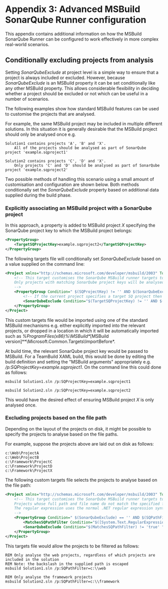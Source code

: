 # Appendix 3: Advanced MSBuild SonarQube Runner configuration

This appendix contains additional information on how the MSBuild SonarQube Runner can be configured to work effectively in more complex real-world scenarios.

## Conditionally excluding projects from analysis

Setting *SonarQubeExclude* at project level is a simple way to ensure that a project is always included or excluded.
However, because *SonarQubeExclude* is an MSBuild property it can be set conditionally like any other MSBuild property.
This allows considerable flexibility in deciding whether a project should be excluded or not which can be useful in a number of scenarios.

The following examples show how standard MSBuild features can be used to customise the projects that are analysed.


For example, the same MSBuild project may be included in multiple different solutions.
In this situation it is generally desirable that the MSBuild project should only be analysed once e.g.
```
Solution1 contains projects 'A', 'B' and 'X'.
	All of the projects should be analysed as part of SonarQube project 'example.sqproject1'

Solution2 contains projects 'C', 'D' and 'X'.
	Only projects 'C' and 'D' should be analysed as part of SonarQube project 'example.sqproject2'
```

Two possible methods of handling this scenario using a small amount of customisation and configuration are shown below.
Both methods conditionally set the *SonarQubeExclude* property based on additional data supplied during the build phase.

### Explicitly associating an MSBuild project with a SonarQube project

In this approach, a property is added to MSBuild project *X* specifying the SonarQube project key to which the MSBuild project belongs:

```xml
<PropertyGroup>
	<TargetSQProjectKey>example.sqproject2</TargetSQProjectKey>
</PropertyGroup>
```

The following targets file will conditionally set *SonarQubeExclude* based on a value supplied on the command line:

```xml
<Project xmlns="http://schemas.microsoft.com/developer/msbuild/2003" ToolsVersion="4.0">
	<!-- This target customises the SonarQube MSBuild runner targets to limit the project that are analysed.
	Only projects with matching SonarQube project keys will be analysed.
	-->
	<PropertyGroup Condition=" $(SQProjectKey) != '' AND $(SonarQubeExclude) == '' ">
		<!-- If the current project specifies a target SQ project then exclude unless the project keys match. -->
		<SonarQubeExclude Condition="$(TargetSQProjectKey) != '' AND $(SQProjectKey) != $(TargetSQProjectKey) " >true</SonarQubeExclude>
	</PropertyGroup>
</Project>
```

This custom targets file would be imported using one of the standard MSBuild mechanisms e.g. either explicitly imported into the relevant projects, 
or dropped in a location in which it will be automatically imported such as *%ProgramFiles(x86)%\MSBuild\**[MSBuild version]**\Microsoft.Common.Targets\ImportBefore\*.

At build time, the relevant SonarQube project key would be passed to MSBuild.
For a TeamBuild XAML build, this would be done by editing the build definition and setting the "MSBuild arguments" appropriately e.g. */p:SQProjectKey=example.sqproject1*.
On the command line this could done as follows:

```
msbuild Solution1.sln /p:SQProjectKey=example.sqproject1

msbuild Solution2.sln /p:SQProjectKey=example.sqproject2
```

This would have the desired effect of ensuring MSBuild project *X* is only analysed once.


### Excluding projects based on the file path
Depending on the layout of the projects on disk, it might be possible to specify the projects to analyse based on the file paths.

For example, suppose the projects above are laid out on disk as follows:

```
c:\Web\ProjectA
c:\Web\ProjectB
c:\Framework\ProjectC
c:\Framework\ProjectD
c:\Framework\ProjectX
```

The following custom targets file selects the projects to analyse based on the file path:

```xml
<Project xmlns="http://schemas.microsoft.com/developer/msbuild/2003" ToolsVersion="4.0">
	<!-- This target customises the SonarQube MSBuild runner targets to limit the projects that are analysed.
	Projects whose full path and file name do not match the specified filter will be marked as "excluded".
	The regular expression uses the normal .NET regular expression syntax.
	-->
	<PropertyGroup Condition=" $(SonarQubeExclude) == '' AND $(SQPathFilter) != '' ">
		<MatchesSQPathFilter Condition="$([System.Text.RegularExpressions.Regex]::IsMatch($(MSBuildProjectFullPath), $(SQPathFilter), System.Text.RegularExpressions.RegexOptions.IgnoreCase)) ">true</MatchesSQPathFilter>
		<SonarQubeExclude Condition="$(MatchesSQPathFilter) != 'true' " >true</SonarQubeExclude>
	</PropertyGroup>
</Project>
```

This targets file would allow the projects to be filtered as follows:

```
REM Only analyse the web projects, regardless of which projects are included in the solution
REM Note: the backslash in the supplied path is escaped
msbuild Solution1.sln /p:SQPathFilter=c:\\web

REM Only analyse the framework projects
msbuild Solution2.sln /p:SQPathFilter=c:\\framework
```

